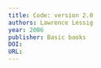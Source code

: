 ```yaml
---
title: Code: version 2.0
authors: Lawrence Lessig
year: 2006
publisher: Basic books
DOI: 
URL: 
---
```



